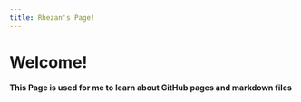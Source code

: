 ```yaml
---
title: Rhezan's Page!
---
```

# Welcome!
#### This Page is used for me to learn about GitHub pages and markdown files
